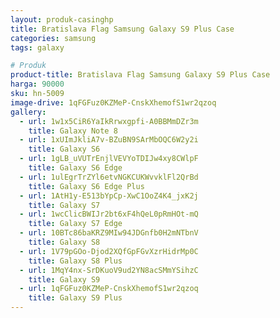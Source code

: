 ```yaml
---
layout: produk-casinghp
title: Bratislava Flag Samsung Galaxy S9 Plus Case
categories: samsung
tags: galaxy

# Produk
product-title: Bratislava Flag Samsung Galaxy S9 Plus Case
harga: 90000
sku: hn-5009
image-drive: 1qFGFuz0KZMeP-CnskXhemofS1wr2qzoq
gallery:
  - url: 1w1x5CiR6YaIkRrwxgpfi-A0BBMmDZr3m
    title: Galaxy Note 8
  - url: 1xUImJkliA7v-BZuBN9SArMbOQC6W2y2i
    title: Galaxy S6
  - url: 1gLB_uVUTrEnjlVEVYoTDIJw4xy8CWlpF
    title: Galaxy S6 Edge
  - url: 1ulEgrTrZYl6etvNGKCUKWvvklFl2QrBd
    title: Galaxy S6 Edge Plus
  - url: 1AtH1y-E513bYpCp-XwC1OoZ4K4_jxK2j
    title: Galaxy S7
  - url: 1wcClicBWIJr2bt6xF4hQeL0pRmHOt-mQ
    title: Galaxy S7 Edge
  - url: 10BTc86baKRZ9MIw94JDGnfb0H2mNTbnV
    title: Galaxy S8
  - url: 1V79pGOo-Djod2XQfGpFGvXzrHidrMp0C
    title: Galaxy S8 Plus
  - url: 1MqY4nx-SrDKuoV9ud2YN8acSMmYSihzC
    title: Galaxy S9
  - url: 1qFGFuz0KZMeP-CnskXhemofS1wr2qzoq
    title: Galaxy S9 Plus
---
```

